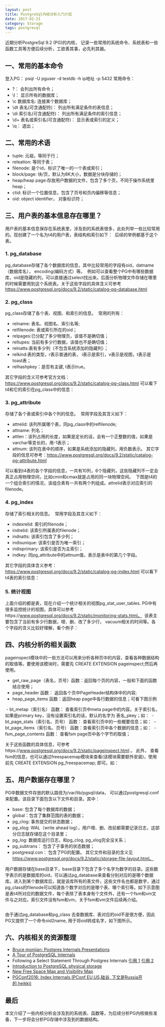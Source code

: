 ```yaml
---
layout: post
title: PostgreSql内核分析入门介绍
date: 2017-02-21
category: Storage
tags: postgresql
---
```



近期分析PostgreSql 9.2 (PG)的内核， 记录一些常用的系统命令、系统表和一些函数工具等方便后续分析，工欲善其事，必先利其器。

## 一、常用的基本命令
登入PG：  psql -U pguser  -d testdb -h ip地址 -p 5432
常用命令：
- \?： 会列出所有命令；
- \l： 显示所有的数据库；
- \c 数据库名:  连接某个数据库；
- \dt 表名(可含通配符)： 列出所有满足条件的表信息；
- \di 索引名(可含通配符)： 列出所有满足条件的索引信息；
- \d+ 表名或索引名(可含通配符)： 显示表或索引的定义；
- \q： 退出；

## 二、常用的术语
- tuple: 元祖，等同于行；
- releation: 等同于表；
- filenode: 是个id，标识了唯一的一个表或索引；
- block/page: 块/页，默认为8K大小，数据是分块存储的；
- heap/heap page:存放用户数据的文件，包含了多个页，不同于操作系统里heap；
- ctid: 标识一个位置信息，包含了页号和页内偏移等信息；
- oid:  object identifier， 对象标识符；
    
## 三、用户表的基本信息存在哪里？
用户表的基本信息保存在系统表里，涉及到的系统表很多，此处列举一些比较常用的。现创建了一个名为t4的用户表，表结构和索引如下：
<img src="{{ '/assets/post_img/postgresql-begin/t4-define.png' | prepend: site.baseurl }}" alt=""> 
后续的举例都基于这个表。

### 1. pg_database
pg_database存储了各个数据库的信息，其中比较常用的字段有oid，datname（数据库名）， encoding(编码方式）等。
<img src="{{ '/assets/post_img/postgresql-begin/pg_db.png' | prepend: site.baseurl }}" alt=""> 
例如可以查看整个PG中有哪些数据库，oid是隐藏的列，可以直接通过select找出来。后面分析物理文件存储在哪里的时候需要用到这个系统表。关于这些字段的具体含义可参考 https://www.postgresql.org/docs/9.2/static/catalog-pg-database.html 
<img src="{{ '/assets/post_img/postgresql-begin/pg_db_example.png' | prepend: site.baseurl }}" alt=""> 

### 2. pg_class
pg_class存储了各个表、视图、和索引的信息。
<img src="{{ '/assets/post_img/postgresql-begin/pg_class.png' | prepend: site.baseurl }}" alt=""> 
常用的列有：
- relname: 表名、视图名、索引名等;
- relfilenode:  表或索引所在的oid；
- relpages:已分配了多少物理页，该值不是确切值；
- reltupes: 当前有多少行数据，该值也不是确切值；
- relnatts:表有多少列（不包含系统添加的隐藏列）；
- relkind:表的类型，r表示普通的表， i表示是索引，v表示是视图，t表示是toast表；
- relhashpkey：是否有主键, t表示true。

其它字段的含义可参考官方文档：https://www.postgresql.org/docs/9.2/static/catalog-pg-class.html
可以看下t4和它的索引在pg_class中的信息：
<img src="{{ '/assets/post_img/postgresql-begin/pg_class_ex.png' | prepend: site.baseurl }}" alt=""> 

### 3. pg_attribute
   存储了各个表或索引中各个列的信息。
<img src="{{ '/assets/post_img/postgresql-begin/pg_attr.png' | prepend: site.baseurl }}" alt=""> 
常用字段及其含义如下：
- attrelid: 该列所属哪个表，同pg_class中的relfilenode;
- attname: 列名；
- attlen：该列占用的长度，如果是定长的话，会有一个正整数的值，如果是varchar等变长的，用-1表示；
- attnum: 该列在表中的顺序，如果是系统添加的隐藏列，用负数表示。
其它字段的信息可参考：https://www.postgresql.org/docs/9.2/static/catalog-pg-attribute.html

可以看到t4表的各个字段的信息，一共有10列，6个隐藏列，这些隐藏列不一定会真正占用物理空间，比如cmin和cmax就是占用的同一块物理空间。
<img src="{{ '/assets/post_img/postgresql-begin/pg_attr_ex1.png' | prepend: site.baseurl }}" alt=""> 
下图是t4的一个组合索引的情况，该组合素有一共有两个列组成。attrelid表示对应索引的filenode。
<img src="{{ '/assets/post_img/postgresql-begin/pg_attr_ex2.png' | prepend: site.baseurl }}" alt=""> 

### 4. pg_index
   存储了索引相关的信息。
<img src="{{ '/assets/post_img/postgresql-begin/pg_index.png' | prepend: site.baseurl }}" alt=""> 
常用字段及其含义如下：
- indexrelid: 索引的filenode；
- indrelid: 该索引所属表的filenode；
- indnatts: 该索引包含了多少列；
- indisunique: 该索引是否为唯一索引；
- indisprimary: 该索引是否为主索引；
- indkey: 同pg_attribute中的attnum值，表示是表中的第几个字段。

其它字段的具体含义参考：https://www.postgresql.org/docs/9.2/static/catalog-pg-index.html
可以看下t4表的索引信息：
<img src="{{ '/assets/post_img/postgresql-begin/pg_index_ex.png' | prepend: site.baseurl }}" alt=""> 

### 5. 统计视图
   上面介绍的都是表，现在介绍一个统计相关的视图pg_stat_user_tables. PG中有很多监控统计的视图，具体可以参考https://www.postgresql.org/docs/9.2/static/monitoring-stats.html。
<img src="{{ '/assets/post_img/postgresql-begin/pg_stat.png' | prepend: site.baseurl }}" alt=""> 
该表主要包含了当前有多少行数据，增、删、改了多少行， vacuum相关的时间等。各个字段的含义比较好理解，看个例子：
<img src="{{ '/assets/post_img/postgresql-begin/pg_stat_ex.png' | prepend: site.baseurl }}" alt=""> 

## 四、内核分析的相关函数
pageinspect模块中的一些方法可以用来分析各种页中的内容，查看各种数据结构的取值等。要使用该模块时，需要先 CREATE EXTENSION  pageinspect;然后再使用。
- get_raw_page（表名，页号）函数：返回每个页的内容，一般和下面的函数结合使用；
- page_header 函数： 返回各个页中PageHeader结构体中的内容;
- heap_page_items 函数：返回heap page中各行数据的信息；可看下图示例
<img src="{{ '/assets/post_img/postgresql-begin/pg_header.png' | prepend: site.baseurl }}" alt=""> 
- bt_metap（索引名） 函数： 查看索引页中meta page中的内容。关于索引名，如果是primary key，没有设置索引名的话，默认的名字为 表名_pkey；如：
<img src="{{ '/assets/post_img/postgresql-begin/bt_meta.png' | prepend: site.baseurl }}" alt=""> 
- bt_page_stats（索引名、页号） 函数： 查看索引页中的一些概要信息；如：
<img src="{{ '/assets/post_img/postgresql-begin/bt_page_stat.png' | prepend: site.baseurl }}" alt=""> 
- bt_page_items（索引名、页号） 函数：查看索引页中各个数据的信息；如：
<img src="{{ '/assets/post_img/postgresql-begin/bt_page_items.png' | prepend: site.baseurl }}" alt=""> 
- fsm_page_contents 函数： 查看fsm page页中各个字节的取值；

关于这些函数的具体信息，可参考https://www.postgresql.org/docs/9.2/static/pageinspect.html 。
此外， 查看fsm的信息，也可以通过freespacemap模块来查看(该模块需要额外安装)，使用前先 CREATE EXTENSION pg_freespacemap; 即可。如：
<img src="{{ '/assets/post_img/postgresql-begin/fsm.png' | prepend: site.baseurl }}" alt=""> 

## 五、用户数据存在哪里？
PG中数据文件存放的默认路径为/var/lib/pgsql/data， 可以通过postgresql.conf来配置。该目录下面包含以下文件和目录。其中：
<img src="{{ '/assets/post_img/postgresql-begin/storage_dir.png' | prepend: site.baseurl }}" alt=""> 
- base: 包含了每个数据库的数据；
- global：包含了集群范围的表的数据；
- pg_clog: 事务提交的状态数据；
- pg_xlog: WAL（write ahead log），用户增、删、改前都需要记录日志，这部分日志就存储在这个目录里；
- pg_log: 数据库运行日志，和pg_clog, pg_xlog完全没关系；
- pg_subtrans： 包含了子事务的状态数据；
- postgresql.con： 包含了PG的配置。
其它文件和目录的含义见 https://www.postgresql.org/docs/9.2/static/storage-file-layout.html。

用户数据存储在base目录下，base目录下包含了多个名字为数字的目录。这些数字表示的是数据库的oid，可以通过pg_database来查看分别对应的是哪个数据库。进入到某个数据库后，就是该库所有的表文件，这些文件名也都是数字，通过pg_class的filenode可以知道各个数字对应的是哪个表、哪个索引等。如下示意图是表t4所对应的数据文件，每个表除了表本身有个文件外，还有一个fsm和vm文件与之对应。索引文件没有fsm和vm，关于fsm和vm文件后续再介绍。

<img src="{{ '/assets/post_img/postgresql-begin/oid_storage.png' | prepend: site.baseurl }}" alt=""> 

由于通过pg_database和pg_class 去查数据库、表对应的oid不是很方便，因此PG又提供了一个命令oid2name, 用于将oid转成名字，如下图所示。
<img src="{{ '/assets/post_img/postgresql-begin/oid2name.png' | prepend: site.baseurl }}" alt=""> 

## 六、内核相关的资源整理
- [Bruce monjian:  Postgres Internals Presentations](https://momjian.us/main/presentations/internals.html)
- [A Tour of PostgreSQL Internals](https://www.postgresql.org/files/developer/tour.pdf)
- Following a Select Statement Through Postgres Internals
[引用 1](http://patshaughnessy.net/2014/10/13/following-a-select-statement-through-postgres-internals)
[引用 2](http://patshaughnessy.net/2014/11/11/discovering-the-computer-science-behind-postgres-indexes)
- [Introduction to PostgreSQL physical storage](http://rachbelaid.com/introduction-to-postgres-physical-storage/)
- [New Free Space Map and  Visibility Map ](https://wiki.postgresql.org/images/8/81/FSM_and_Visibility_Map.pdf)
- [PGConf2016: Index Internals (PConf EU,US,硅谷, 下文是Russia开的,heikki)](https://www.pgcon.org/2016/schedule/attachments/434_Index-internals-PGCon2016.pdf)

## 最后
本文介绍了一些内核分析会涉及到的系统表、函数等，为后续分析PG内核做些准备，下一步将会分析PG存储中涉及到的数据结构。
